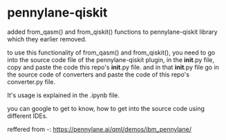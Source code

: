 # pennylane-qiskit
added from_qasm() and from_qiskit() functions to pennylane-qiskit library which they earlier removed. 


to use this functionality of from_qasm() and from_qiskit(), you need to go into the source code file of the pennylane-qiskit plugin, in the __init__.py file, copy and paste the code this repo's __init__.py file. 
and in that __init__.py file go in the source code of converters and paste the code of this repo's converter.py file. 

It's usage is explained in the .ipynb file.

you can google to get to know, how to get into the source code using different IDEs. 

reffered from -: https://pennylane.ai/qml/demos/ibm_pennylane/
